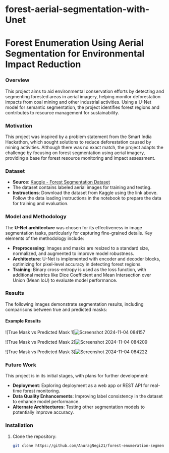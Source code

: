 # forest-aerial-segmentation-with-Unet
# Forest Enumeration Using Aerial Segmentation for Environmental Impact Reduction

### Overview
This project aims to aid environmental conservation efforts by detecting and segmenting forested areas in aerial imagery, helping monitor deforestation impacts from coal mining and other industrial activities. Using a U-Net model for semantic segmentation, the project identifies forest regions and contributes to resource management for sustainability.

### Motivation
This project was inspired by a problem statement from the Smart India Hackathon, which sought solutions to reduce deforestation caused by mining activities. Although there was no exact match, the project adapts the challenge by focusing on forest segmentation using aerial imagery, providing a base for forest resource monitoring and impact assessment.

### Dataset
- **Source**: [Kaggle - Forest Segmentation Dataset](https://www.kaggle.com/datasets/quadeer15sh/augmented-forest-segmentation)
- The dataset contains labeled aerial images for training and testing.
- **Instructions**: Download the dataset from Kaggle using the link above. Follow the data loading instructions in the notebook to prepare the data for training and evaluation.

### Model and Methodology
The **U-Net architecture** was chosen for its effectiveness in image segmentation tasks, particularly for capturing fine-grained details. Key elements of the methodology include:
- **Preprocessing**: Images and masks are resized to a standard size, normalized, and augmented to improve model robustness.
- **Architecture**: U-Net is implemented with encoder and decoder blocks, optimizing for pixel-level accuracy in detecting forest regions.
- **Training**: Binary cross-entropy is used as the loss function, with additional metrics like Dice Coefficient and Mean Intersection over Union (Mean IoU) to evaluate model performance.

### Results
The following images demonstrate segmentation results, including comparisons between true and predicted masks:

#### Example Results
![True Mask vs Predicted Mask 1]![Screenshot 2024-11-04 084157](https://github.com/user-attachments/assets/6cbc0b70-e5e5-4c06-8124-9a3ffe4b9411)

![True Mask vs Predicted Mask 2]![Screenshot 2024-11-04 084209](https://github.com/user-attachments/assets/ac9f172b-9b02-4dea-b362-77406607931c)

![True Mask vs Predicted Mask 3]![Screenshot 2024-11-04 084222](https://github.com/user-attachments/assets/d27c30c0-e180-4c20-a9d2-e0a3a0e2e41a)


### Future Work
This project is in its initial stages, with plans for further development:
- **Deployment**: Exploring deployment as a web app or REST API for real-time forest monitoring.
- **Data Quality Enhancements**: Improving label consistency in the dataset to enhance model performance.
- **Alternate Architectures**: Testing other segmentation models to potentially improve accuracy.

### Installation
1. Clone the repository:
   ```bash
   git clone https://github.com/AnuragNegi21/forest-enumeration-segmentation.git

